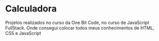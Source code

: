 # Calculadora
Projetos realizados no curso da One Bit Code, no curso de JavaScript FullStack. Onde consegui colocar todos meus conhecimentos de HTML, CSS e JavaScript
